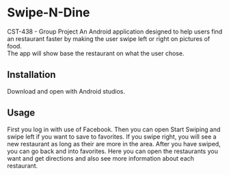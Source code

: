 # Swipe-N-Dine
CST-438 - Group Project
An Android application designed to help users find an restaurant faster by making the user swipe left or right on pictures of food.    
The app will show base the restaurant on what the user chose. 

## Installation
Download and open with Android studios. 

## Usage
First you log in with use of Facebook. Then you can open Start Swiping and swipe left if you want to save to favorites. If you swipe right, you will see a new restaurant as long as their are more in the area. After you have swiped, you can go back and into favorites. Here you can open the restaurants you want and get directions and also see more information about each restaurant. 
